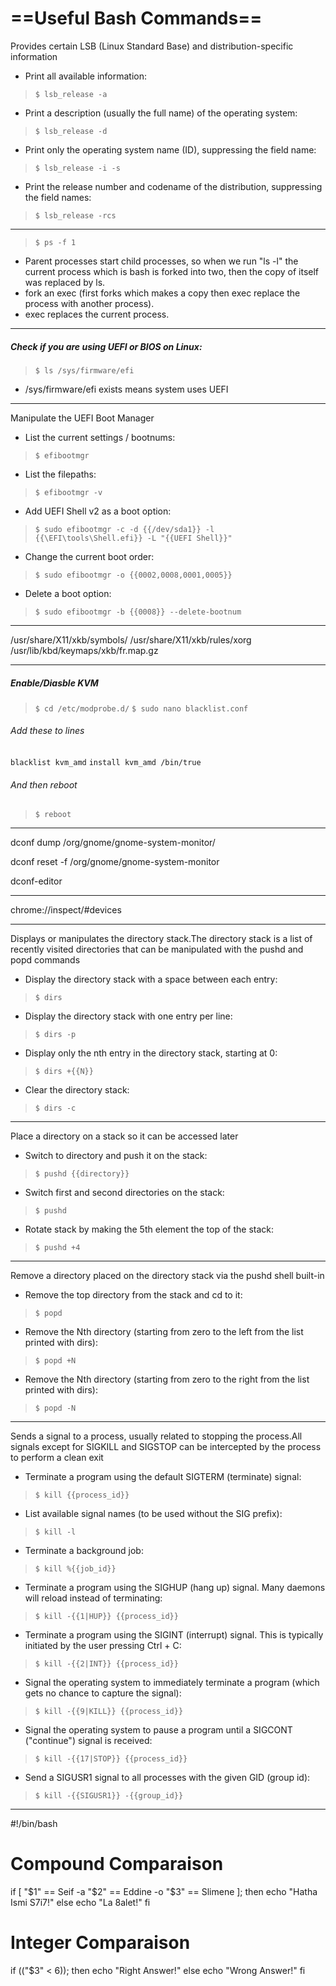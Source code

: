 # ==Useful Bash Commands==

Provides certain LSB (Linux Standard Base) and distribution-specific information

- Print all available information:
> `$ lsb_release -a`

- Print a description (usually the full name) of the operating system:
> `$ lsb_release -d`

- Print only the operating system name (ID), suppressing the field name:
> `$ lsb_release -i -s`

- Print the release number and codename of the distribution, suppressing the field names:
> `$ lsb_release -rcs`

---

> `$ ps -f 1`
- Parent processes start child processes, so when we run "ls -l" the current process which is bash is forked into two, then the copy of itself was replaced by ls.
- fork an exec (first forks which makes a copy then exec replace the process with another process).
- exec replaces the current process.

---

##### Check if you are using UEFI or BIOS on Linux:
> `$ ls /sys/firmware/efi`
- /sys/firmware/efi exists means system uses UEFI

---

Manipulate the UEFI Boot Manager

- List the current settings / bootnums:
> `$ efibootmgr`

- List the filepaths:
> `$ efibootmgr -v`

- Add UEFI Shell v2 as a boot option:
> `$ sudo efibootmgr -c -d {{/dev/sda1}} -l {{\EFI\tools\Shell.efi}} -L "{{UEFI Shell}}"`

- Change the current boot order:
> `$ sudo efibootmgr -o {{0002,0008,0001,0005}}`

- Delete a boot option:
> `$ sudo efibootmgr -b {{0008}} --delete-bootnum`

---

/usr/share/X11/xkb/symbols/
/usr/share/X11/xkb/rules/xorg
/usr/lib/kbd/keymaps/xkb/fr.map.gz

---

##### Enable/Diasble KVM

> `$ cd /etc/modprobe.d/`
> `$ sudo nano blacklist.conf`

###### Add these to lines
`blacklist kvm_amd`
`install kvm_amd /bin/true`

###### And then reboot

> `$ reboot`

---

dconf dump /org/gnome/gnome-system-monitor/

dconf reset -f /org/gnome/gnome-system-monitor

dconf-editor

---

chrome://inspect/#devices

---

Displays or manipulates the directory stack.The directory stack is a list of recently visited directories that can be manipulated with the pushd and popd commands

- Display the directory stack with a space between each entry:
> `$ dirs`

- Display the directory stack with one entry per line:
> `$ dirs -p`

- Display only the nth entry in the directory stack, starting at 0:
> `$ dirs +{{N}}`

- Clear the directory stack:
> `$ dirs -c`

---

Place a directory on a stack so it can be accessed later

- Switch to directory and push it on the stack:
> `$ pushd {{directory}}`

- Switch first and second directories on the stack:
> `$ pushd`

- Rotate stack by making the 5th element the top of the stack:
> `$ pushd +4`

---

Remove a directory placed on the directory stack via the pushd shell built-in

- Remove the top directory from the stack and cd to it:
> `$ popd`

- Remove the Nth directory (starting from zero to the left from the list printed with dirs):
> `$ popd +N`

- Remove the Nth directory (starting from zero to the right from the list printed with dirs):
> `$ popd -N`

---

Sends a signal to a process, usually related to stopping the process.All signals except for SIGKILL and SIGSTOP can be intercepted by the process to perform a clean exit

- Terminate a program using the default SIGTERM (terminate) signal:
> `$ kill {{process_id}}`

- List available signal names (to be used without the SIG prefix):
> `$ kill -l`

- Terminate a background job:
> `$ kill %{{job_id}}`

- Terminate a program using the SIGHUP (hang up) signal. Many daemons will reload instead of terminating:
> `$ kill -{{1|HUP}} {{process_id}}`

- Terminate a program using the SIGINT (interrupt) signal. This is typically initiated by the user pressing Ctrl + C:
> `$ kill -{{2|INT}} {{process_id}}`

- Signal the operating system to immediately terminate a program (which gets no chance to capture the signal):
> `$ kill -{{9|KILL}} {{process_id}}`

- Signal the operating system to pause a program until a SIGCONT ("continue") signal is received:
> `$ kill -{{17|STOP}} {{process_id}}`

- Send a SIGUSR1 signal to all processes with the given GID (group id):
> `$ kill -{{SIGUSR1}} -{{group_id}}`

---

#!/bin/bash

# Compound Comparaison
if [ "$1" == Seif -a "$2" == Eddine -o "$3" == Slimene ]; then
  echo "Hatha Ismi S7i7!"
else
  echo "La 8alet!"
fi

# Integer Comparaison
if (("$3" < 6)); then
  echo "Right Answer!"
else
  echo "Wrong Answer!"
fi

